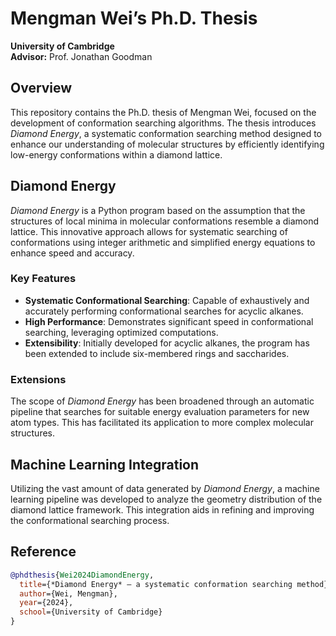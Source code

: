 # Mengman Wei’s Ph.D. Thesis
**University of Cambridge**  
**Advisor:** Prof. Jonathan Goodman

## Overview
This repository contains the Ph.D. thesis of Mengman Wei, focused on the development of conformation searching algorithms. The thesis introduces *Diamond Energy*, a systematic conformation searching method designed to enhance our understanding of molecular structures by efficiently identifying low-energy conformations within a diamond lattice.

## Diamond Energy
*Diamond Energy* is a Python program based on the assumption that the structures of local minima in molecular conformations resemble a diamond lattice. This innovative approach allows for systematic searching of conformations using integer arithmetic and simplified energy equations to enhance speed and accuracy.

### Key Features
- **Systematic Conformational Searching**: Capable of exhaustively and accurately performing conformational searches for acyclic alkanes.
- **High Performance**: Demonstrates significant speed in conformational searching, leveraging optimized computations.
- **Extensibility**: Initially developed for acyclic alkanes, the program has been extended to include six-membered rings and saccharides.

### Extensions
The scope of *Diamond Energy* has been broadened through an automatic pipeline that searches for suitable energy evaluation parameters for new atom types. This has facilitated its application to more complex molecular structures.

## Machine Learning Integration
Utilizing the vast amount of data generated by *Diamond Energy*, a machine learning pipeline was developed to analyze the geometry distribution of the diamond lattice framework. This integration aids in refining and improving the conformational searching process.

## Reference
```bibtex
@phdthesis{Wei2024DiamondEnergy,
  title={*Diamond Energy* – a systematic conformation searching method},
  author={Wei, Mengman},
  year={2024},
  school={University of Cambridge}
}

